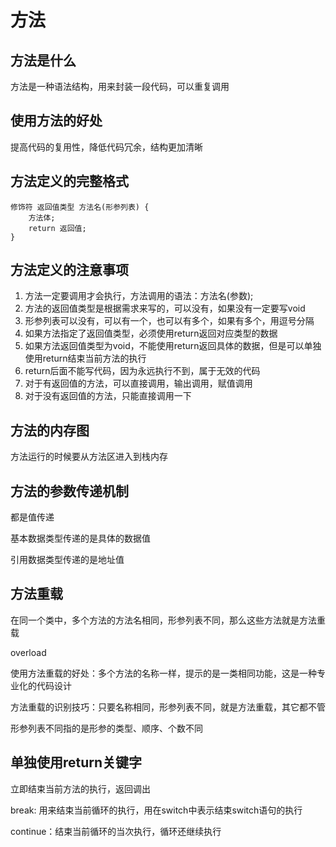 # 方法

## 方法是什么

方法是一种语法结构，用来封装一段代码，可以重复调用

## 使用方法的好处

提高代码的复用性，降低代码冗余，结构更加清晰

## 方法定义的完整格式

```
修饰符 返回值类型 方法名(形参列表) {
	方法体;
	return 返回值;
}
```

## 方法定义的注意事项

1. 方法一定要调用才会执行，方法调用的语法：方法名(参数);
2. 方法的返回值类型是根据需求来写的，可以没有，如果没有一定要写void
3. 形参列表可以没有，可以有一个，也可以有多个，如果有多个，用逗号分隔
4. 如果方法指定了返回值类型，必须使用return返回对应类型的数据
5. 如果方法返回值类型为void，不能使用return返回具体的数据，但是可以单独使用return结束当前方法的执行
6. return后面不能写代码，因为永远执行不到，属于无效的代码
7. 对于有返回值的方法，可以直接调用，输出调用，赋值调用
8. 对于没有返回值的方法，只能直接调用一下

## 方法的内存图

方法运行的时候要从方法区进入到栈内存

## 方法的参数传递机制

都是值传递

基本数据类型传递的是具体的数据值

引用数据类型传递的是地址值

## 方法重载

在同一个类中，多个方法的方法名相同，形参列表不同，那么这些方法就是方法重载

overload

使用方法重载的好处：多个方法的名称一样，提示的是一类相同功能，这是一种专业化的代码设计

方法重载的识别技巧：只要名称相同，形参列表不同，就是方法重载，其它都不管

形参列表不同指的是形参的类型、顺序、个数不同

## 单独使用return关键字

立即结束当前方法的执行，返回调出

break: 用来结束当前循环的执行，用在switch中表示结束switch语句的执行

continue：结束当前循环的当次执行，循环还继续执行